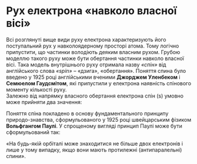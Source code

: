 # Рух електрона «навколо власної вісі»

Всі розглянуті вище види руху електрона характеризують його поступальний рух у навколоядерному просторі атома. Тому логічно припустити, що частинки володіють деяким власним рухом. Грубою моделлю такого руху може бути обертання частинки навколо власної вісі. Така модель внутрішнього руху отримала назву *«спін»* від англійського слова *«spin»* – «дзига», «обертання». Поняття спина було введено у 1925 році англійськими вченими **Джорджем Уленбеком** і **Семюелом Гаудсмітом**, які припустили у електрона наявність спінового моменту кількості руху.     
Залежно від напрямку власного обертання електрона спін (s) умовно може прийняти два значення:         
<!---картинки--->
Поняття спіна покладено в основу фундаментального принципу природо-знавства, сформульованого у 1925 році швейцарським фізиком **Вольфгангом Паулі**. У спрощеному вигляді принцип Паулі може бути сформульований так:     
<!---Паули--->
«На будь-якій орбіталі може знаходитися не більше двох електронів і лише у тому випадку, якщо вони мають протилежні (антипаралельні) спини».
